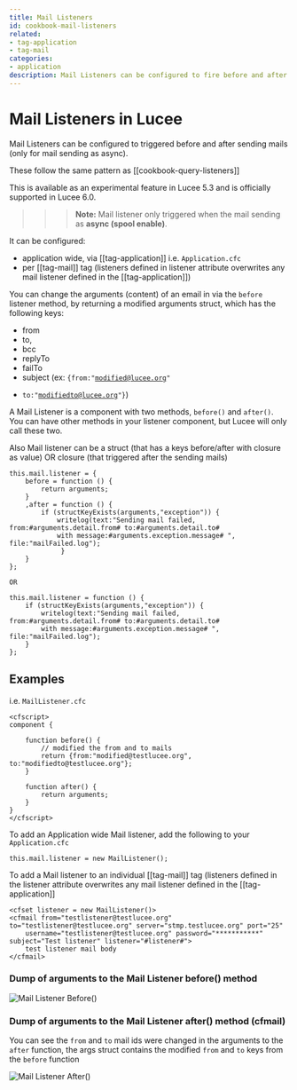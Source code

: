 ```yaml
---
title: Mail Listeners
id: cookbook-mail-listeners
related:
- tag-application
- tag-mail
categories:
- application
description: Mail Listeners can be configured to fire before and after sending an email.
---
```


# Mail Listeners in Lucee

Mail Listeners can be configured to triggered before and after sending mails (only for mail sending as async).

These follow the same pattern as [[cookbook-query-listeners]]

This is available as an experimental feature in Lucee 5.3 and is officially supported in Lucee 6.0.

>>>**Note:** Mail listener only triggered when the mail sending as **async (spool enable)**.

It can be configured:

- application wide, via [[tag-application]] i.e. `Application.cfc`
- per [[tag-mail]] tag (listeners defined in listener attribute overwrites any mail listener defined in the [[tag-application]])

You can change the arguments (content) of an email in via the `before` listener method, by returning a modified arguments struct, which has the following keys:

- from 
- to, 
- bcc 
- replyTo 
- failTo 
- subject (ex: <code>{from:"modified@lucee.org" 
- to:"modifiedto@lucee.org"}</code>)

A Mail Listener is a component with two methods, `before()` and `after()`. You can have other methods in your listener component, but Lucee will only call these two.

Also Mail listener can be a struct (that has a keys before/after with closure as value) OR closure (that triggered after the sending mails)

```luceescript
this.mail.listener = {
	before = function () {
		return arguments;
	}
	,after = function () {
		if (structKeyExists(arguments,"exception")) {
			writelog(text:"Sending mail failed, from:#arguments.detail.from# to:#arguments.detail.to# 
			with message:#arguments.exception.message# ", file:"mailFailed.log");
           	 }
	}
};

OR

this.mail.listener = function () {
	if (structKeyExists(arguments,"exception")) {
		writelog(text:"Sending mail failed, from:#arguments.detail.from# to:#arguments.detail.to# 
		with message:#arguments.exception.message# ", file:"mailFailed.log");
	}
};
```

## Examples

i.e. `MailListener.cfc`

```luceescript
<cfscript>
component {

	function before() {
		// modified the from and to mails
		return {from:"modified@testlucee.org", to:"modifiedto@testlucee.org"};
	}

	function after() { 
		return arguments;
	}
}
</cfscript>
```

To add an Application wide Mail listener, add the following to your `Application.cfc`

```luceescript
this.mail.listener = new MailListener();
```

To add a Mail listener to an individual [[tag-mail]] tag (listeners defined in the listener attribute overwrites any mail listener defined in the [[tag-application]]

```luceescript
<cfset listener = new MailListener()>
<cfmail from="testlistener@testlucee.org" to="testlistener@testlucee.org" server="stmp.testlucee.org" port="25" 
	username="testlistener@testlucee.org" password="***********" subject="Test listener" listener="#listener#">
	test listener mail body
</cfmail>
```

### Dump of arguments to the Mail Listener before() method

<img alt="Mail Listener Before()" src="/assets/images/listeners/MailListener_before_arguments.png">

### Dump of arguments to the Mail Listener after() method (cfmail)

You can see the `from` and `to` mail ids were changed in the arguments to the `after` function, the args struct contains the modified `from` and `to` keys from the `before` function

<img alt="Mail Listener After()" src="/assets/images/listeners/MailListener_after_arguments.png">
